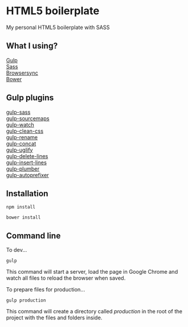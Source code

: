 # HTML5 boilerplate

My personal HTML5 boilerplate with SASS

## What I using?

[Gulp](http://gulpjs.com)<br />
[Sass](http://sass-lang.com)<br />
[Browsersync](https://www.browsersync.io)<br />
[Bower](https://bower.io/)<br />

## Gulp plugins

[gulp-sass](https://www.npmjs.com/package/gulp-sass)<br />
[gulp-sourcemaps](https://www.npmjs.com/package/gulp-sourcemaps)<br />
[gulp-watch](https://www.npmjs.com/package/gulp-watch)<br />
[gulp-clean-css](https://www.npmjs.com/package/gulp-clean-css)<br />
[gulp-rename](https://www.npmjs.com/package/gulp-rename)<br />
[gulp-concat](https://www.npmjs.com/package/gulp-concat)<br />
[gulp-uglify](https://www.npmjs.com/package/gulp-uglify)<br />
[gulp-delete-lines](https://www.npmjs.com/package/gulp-delete-lines)<br />
[gulp-insert-lines](https://www.npmjs.com/package/gulp-insert-lines)<br />
[gulp-plumber](https://www.npmjs.com/package/gulp-plumber)<br />
[gulp-autoprefixer](https://www.npmjs.com/package/gulp-autoprefixer)<br />

## Installation

```
npm install
```

```
bower install
```

## Command line

To dev...

```
gulp
``` 
This command will start a server, load the page in Google Chrome and watch all files to reload the browser when saved.

To prepare files for production...<br />

```
gulp production
```

This command will create a directory called <i>production</i> in the root of the project with the files and folders inside.